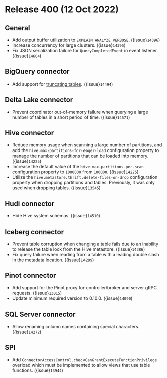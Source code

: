 # Release 400 (12 Oct 2022)

## General

* Add output buffer utilization to `EXPLAIN ANALYZE VERBOSE`. ({issue}`14396`)
* Increase concurrency for large clusters. ({issue}`14395`)
* Fix JSON serialization failure for `QueryCompletedEvent` in event listener.
  ({issue}`14604`)

## BigQuery connector

* Add support for [truncating tables](/sql/truncate). ({issue}`14494`)

## Delta Lake connector

* Prevent coordinator out-of-memory failure when querying a large number of
  tables in a short period of time. ({issue}`14571`)

## Hive connector

* Reduce memory usage when scanning a large number of partitions, and add the
  `hive.max-partitions-for-eager-load` configuration property to manage the
  number of partitions that can be loaded into memory. ({issue}`14225`)
* Increase the default value of the `hive.max-partitions-per-scan`
  configuration property to `1000000` from `100000`. ({issue}`14225`)
* Utilize the `hive.metastore.thrift.delete-files-on-drop` configuration
  property when dropping partitions and tables. Previously, it was only used
  when dropping tables. ({issue}`13545`)

## Hudi connector

* Hide Hive system schemas. ({issue}`14510`)

## Iceberg connector

* Prevent table corruption when changing a table fails due to an inability to
  release the table lock from the Hive metastore. ({issue}`14386`)
* Fix query failure when reading from a table with a leading double slash in the
  metadata location. ({issue}`14299`)

## Pinot connector

* Add support for the Pinot proxy for controller/broker and server gRPC
  requests. ({issue}`13015`)
* Update minimum required version to 0.10.0. ({issue}`14090`)

## SQL Server connector

* Allow renaming column names containing special characters. ({issue}`14272`)

## SPI

* Add `ConnectorAccessControl.checkCanGrantExecuteFunctionPrivilege` overload
  which must be implemented to allow views that use table functions. ({issue}`13944`)
